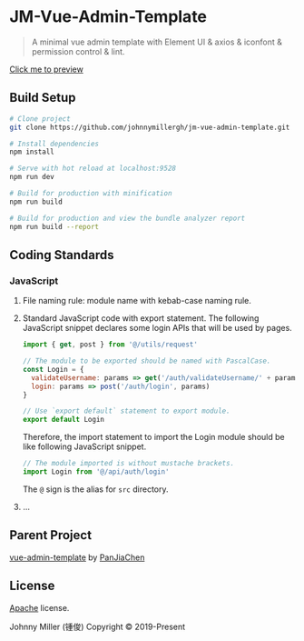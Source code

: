 # JM-Vue-Admin-Template

> A minimal vue admin template with Element UI & axios & iconfont & permission control & lint.

[Click me to preview](http://johnnymillergh.github.io/jm-vue-admin-template-prod)

## Build Setup

```bash
# Clone project
git clone https://github.com/johnnymillergh/jm-vue-admin-template.git

# Install dependencies
npm install

# Serve with hot reload at localhost:9528
npm run dev

# Build for production with minification
npm run build

# Build for production and view the bundle analyzer report
npm run build --report
```

## Coding Standards

### JavaScript

1. File naming rule: module name with kebab-case naming rule.

2. Standard JavaScript code with export statement. The following JavaScript snippet declares some login APIs that will be used by pages.

   ```javascript
   import { get, post } from '@/utils/request'
   
   // The module to be exported should be named with PascalCase.
   const Login = {
     validateUsername: params => get('/auth/validateUsername/' + params, null),
     login: params => post('/auth/login', params)
   }
   
   // Use `export default` statement to export module.
   export default Login
   
   ```

   Therefore, the import statement to import the Login module should be like following JavaScript snippet.

   ```javascript
   // The module imported is without mustache brackets.
   import Login from '@/api/auth/login'
   ```

   The `@` sign is the alias for `src` directory.

3. …

## Parent Project

[vue-admin-template](<https://github.com/PanJiaChen/vue-admin-template>) by [PanJiaChen](https://github.com/PanJiaChen)

## License

[Apache](<https://github.com/johnnymillergh/jm-vue-admin-template/blob/master/LICENSE>) license.

Johnny Miller (锺俊) Copyright © 2019-Present